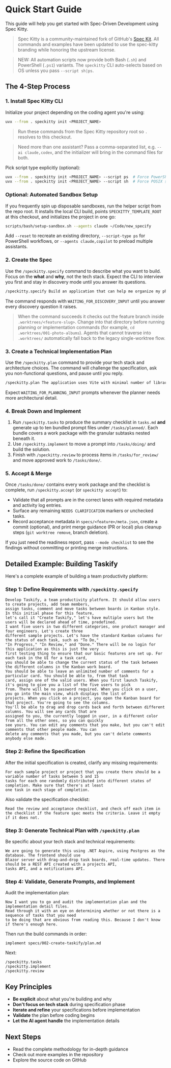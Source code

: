 # Quick Start Guide

This guide will help you get started with Spec-Driven Development using Spec Kitty.

> Spec Kitty is a community-maintained fork of GitHub's [Spec Kit](https://github.com/github/spec-kit). All commands and examples have been updated to use the spec-kitty branding while honoring the upstream license.

> NEW: All automation scripts now provide both Bash (`.sh`) and PowerShell (`.ps1`) variants. The `speckitty` CLI auto-selects based on OS unless you pass `--script sh|ps`.

## The 4-Step Process

### 1. Install Spec Kitty CLI

Initialize your project depending on the coding agent you're using:

```bash
uvx --from . speckitty init <PROJECT_NAME>
```

> Run these commands from the Spec Kitty repository root so `.` resolves to this checkout.

> Need more than one assistant? Pass a comma-separated list, e.g. `--ai claude,codex`, and the initializer will bring in the command files for both.

Pick script type explicitly (optional):
```bash
uvx --from . speckitty init <PROJECT_NAME> --script ps  # Force PowerShell
uvx --from . speckitty init <PROJECT_NAME> --script sh  # Force POSIX shell
```

### Optional: Automated Sandbox Setup

If you frequently spin up disposable sandboxes, run the helper script from the repo root. It installs the local CLI build, points `SPECKITTY_TEMPLATE_ROOT` at this checkout, and initializes the project in one go:

```bash
scripts/bash/setup-sandbox.sh --agents claude ~/Code/new_specify
```

Add `--reset` to recreate an existing directory, `--script-type ps` for PowerShell workflows, or `--agents claude,copilot` to preload multiple assistants.

### 2. Create the Spec

Use the `/speckitty.specify` command to describe what you want to build. Focus on the **what** and **why**, not the tech stack. Expect the CLI to interview you first and stay in discovery mode until you answer its questions.

```bash
/speckitty.specify Build an application that can help me organize my photos in separate photo albums. Albums are grouped by date and can be re-organized by dragging and dropping on the main page. Albums are never in other nested albums. Within each album, photos are previewed in a tile-like interface.
```

The command responds with `WAITING_FOR_DISCOVERY_INPUT` until you answer every discovery question it raises.

> When the command succeeds it checks out the feature branch inside `.worktrees/<feature-slug>`. Change into that directory before running planning or implementation commands (for example, `cd .worktrees/001-photo-albums`). Agents that cannot traverse into `.worktrees/` automatically fall back to the legacy single-worktree flow.

### 3. Create a Technical Implementation Plan

Use the `/speckitty.plan` command to provide your tech stack and architecture choices. The command will challenge the specification, ask you non-functional questions, and pause until you reply.

```bash
/speckitty.plan The application uses Vite with minimal number of libraries. Use vanilla HTML, CSS, and JavaScript as much as possible. Images are not uploaded anywhere and metadata is stored in a local SQLite database.
```

Expect `WAITING_FOR_PLANNING_INPUT` prompts whenever the planner needs more architectural detail.

### 4. Break Down and Implement

1. Run `/speckitty.tasks` to produce the summary checklist in `tasks.md` **and** generate up to ten bundled prompt files under `/tasks/planned/`. Each bundle covers a work package with the granular subtasks nested beneath it.
2. Use `/speckitty.implement` to move a prompt into `/tasks/doing/` and build the solution.
3. Finish with `/speckitty.review` to process items in `/tasks/for_review/` and move approved work to `/tasks/done/`.

### 5. Accept & Merge

Once `/tasks/done/` contains every work package and the checklist is complete, run `/speckitty.accept` (or `speckitty accept`) to:

- Validate that all prompts are in the correct lanes with required metadata and activity log entries.
- Surface any remaining `NEEDS CLARIFICATION` markers or unchecked tasks.
- Record acceptance metadata in `specs/<feature>/meta.json`, create a commit (optional), and print merge guidance (PR or local) plus cleanup steps (`git worktree remove`, branch deletion).

If you just need the readiness report, pass `--mode checklist` to see the findings without committing or printing merge instructions.

## Detailed Example: Building Taskify

Here's a complete example of building a team productivity platform:

### Step 1: Define Requirements with `/speckitty.specify`

```text
Develop Taskify, a team productivity platform. It should allow users to create projects, add team members,
assign tasks, comment and move tasks between boards in Kanban style. In this initial phase for this feature,
let's call it "Create Taskify," let's have multiple users but the users will be declared ahead of time, predefined.
I want five users in two different categories, one product manager and four engineers. Let's create three
different sample projects. Let's have the standard Kanban columns for the status of each task, such as "To Do,"
"In Progress," "In Review," and "Done." There will be no login for this application as this is just the very
first testing thing to ensure that our basic features are set up. For each task in the UI for a task card,
you should be able to change the current status of the task between the different columns in the Kanban work board.
You should be able to leave an unlimited number of comments for a particular card. You should be able to, from that task
card, assign one of the valid users. When you first launch Taskify, it's going to give you a list of the five users to pick
from. There will be no password required. When you click on a user, you go into the main view, which displays the list of
projects. When you click on a project, you open the Kanban board for that project. You're going to see the columns.
You'll be able to drag and drop cards back and forth between different columns. You will see any cards that are
assigned to you, the currently logged in user, in a different color from all the other ones, so you can quickly
see yours. You can edit any comments that you make, but you can't edit comments that other people made. You can
delete any comments that you made, but you can't delete comments anybody else made.
```

### Step 2: Refine the Specification

After the initial specification is created, clarify any missing requirements:

```text
For each sample project or project that you create there should be a variable number of tasks between 5 and 15
tasks for each one randomly distributed into different states of completion. Make sure that there's at least
one task in each stage of completion.
```

Also validate the specification checklist:

```text
Read the review and acceptance checklist, and check off each item in the checklist if the feature spec meets the criteria. Leave it empty if it does not.
```

### Step 3: Generate Technical Plan with `/speckitty.plan`

Be specific about your tech stack and technical requirements:

```text
We are going to generate this using .NET Aspire, using Postgres as the database. The frontend should use
Blazor server with drag-and-drop task boards, real-time updates. There should be a REST API created with a projects API,
tasks API, and a notifications API.
```

### Step 4: Validate, Generate Prompts, and Implement

Audit the implementation plan:

```text
Now I want you to go and audit the implementation plan and the implementation detail files.
Read through it with an eye on determining whether or not there is a sequence of tasks that you need
to be doing that are obvious from reading this. Because I don't know if there's enough here.
```

Then run the build commands in order:

```text
implement specs/002-create-taskify/plan.md
```

Next:

```text
/speckitty.tasks
/speckitty.implement
/speckitty.review
```

## Key Principles

- **Be explicit** about what you're building and why
- **Don't focus on tech stack** during specification phase
- **Iterate and refine** your specifications before implementation
- **Validate** the plan before coding begins
- **Let the AI agent handle** the implementation details

## Next Steps

- Read the complete methodology for in-depth guidance
- Check out more examples in the repository
- Explore the source code on GitHub
